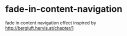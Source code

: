 # fade-in-content-navigation
fade in content navigation effect inspired by http://bergluft.hervis.at/chapter/1
